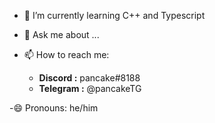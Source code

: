 - 🌱 I’m currently learning C++ and Typescript 

- 💬 Ask me about ...

- 📫 How to reach me: 
  - **Discord  :** pancake#8188
  - **Telegram :** @pancakeTG

-😄 Pronouns: he/him
